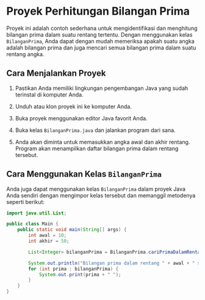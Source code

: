 # Proyek Perhitungan Bilangan Prima

Proyek ini adalah contoh sederhana untuk mengidentifikasi dan menghitung bilangan prima dalam suatu rentang tertentu. Dengan menggunakan kelas `BilanganPrima`, Anda dapat dengan mudah memeriksa apakah suatu angka adalah bilangan prima dan juga mencari semua bilangan prima dalam suatu rentang angka.

## Cara Menjalankan Proyek

1. Pastikan Anda memiliki lingkungan pengembangan Java yang sudah terinstal di komputer Anda.

2. Unduh atau klon proyek ini ke komputer Anda.

3. Buka proyek menggunakan editor Java favorit Anda.

4. Buka kelas `BilanganPrima.java` dan jalankan program dari sana.

5. Anda akan diminta untuk memasukkan angka awal dan akhir rentang. Program akan menampilkan daftar bilangan prima dalam rentang tersebut.

## Cara Menggunakan Kelas `BilanganPrima`

Anda juga dapat menggunakan kelas `BilanganPrima` dalam proyek Java Anda sendiri dengan mengimpor kelas tersebut dan memanggil metodenya seperti berikut:

```java
import java.util.List;

public class Main {
    public static void main(String[] args) {
        int awal = 10;
        int akhir = 50;

        List<Integer> bilanganPrima = BilanganPrima.cariPrimaDalamRentang(awal, akhir);

        System.out.println("Bilangan prima dalam rentang " + awal + " sampai " + akhir + ":");
        for (int prima : bilanganPrima) {
            System.out.print(prima + " ");
        }
    }
}